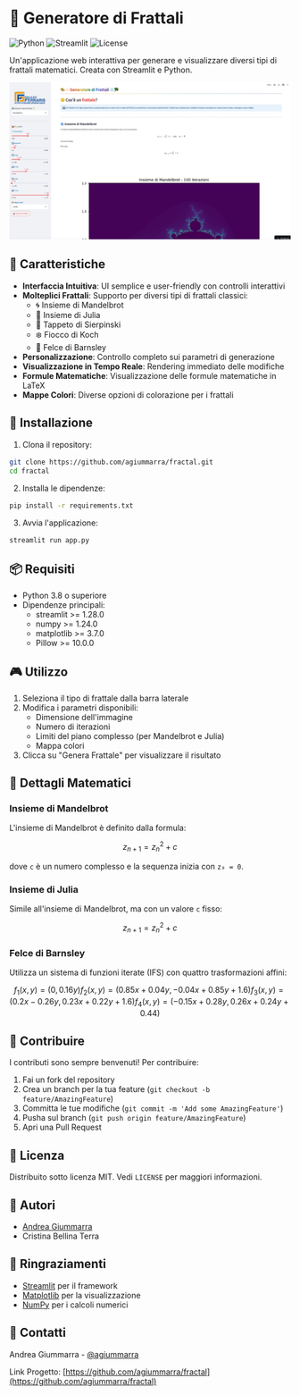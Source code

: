 # 🎨 Generatore di Frattali

![Python](https://img.shields.io/badge/Python-3.8%2B-blue)
![Streamlit](https://img.shields.io/badge/Streamlit-1.28.0%2B-red)
![License](https://img.shields.io/badge/License-MIT-green)

Un'applicazione web interattiva per generare e visualizzare diversi tipi di frattali matematici. Creata con Streamlit e Python.

![App Screenshot](screen.jpg)

## 🌟 Caratteristiche

- **Interfaccia Intuitiva**: UI semplice e user-friendly con controlli interattivi
- **Molteplici Frattali**: Supporto per diversi tipi di frattali classici:
  - 🌀 Insieme di Mandelbrot
  - 🌊 Insieme di Julia
  - 🔲 Tappeto di Sierpinski
  - ❄️ Fiocco di Koch
  - 🌿 Felce di Barnsley
- **Personalizzazione**: Controllo completo sui parametri di generazione
- **Visualizzazione in Tempo Reale**: Rendering immediato delle modifiche
- **Formule Matematiche**: Visualizzazione delle formule matematiche in LaTeX
- **Mappe Colori**: Diverse opzioni di colorazione per i frattali

## 🚀 Installazione

1. Clona il repository:

```bash
git clone https://github.com/agiummarra/fractal.git
cd fractal
```

2. Installa le dipendenze:

```bash
pip install -r requirements.txt
```

3. Avvia l'applicazione:

```bash
streamlit run app.py
```

## 📦 Requisiti

- Python 3.8 o superiore
- Dipendenze principali:
  - streamlit >= 1.28.0
  - numpy >= 1.24.0
  - matplotlib >= 3.7.0
  - Pillow >= 10.0.0

## 🎮 Utilizzo

1. Seleziona il tipo di frattale dalla barra laterale
2. Modifica i parametri disponibili:
   - Dimensione dell'immagine
   - Numero di iterazioni
   - Limiti del piano complesso (per Mandelbrot e Julia)
   - Mappa colori
3. Clicca su "Genera Frattale" per visualizzare il risultato

## 🔬 Dettagli Matematici

### Insieme di Mandelbrot

L'insieme di Mandelbrot è definito dalla formula:

```math
z_{n+1} = z_n^2 + c
```

dove `c` è un numero complesso e la sequenza inizia con `z₀ = 0`.

### Insieme di Julia

Simile all'insieme di Mandelbrot, ma con un valore `c` fisso:

```math
z_{n+1} = z_n^2 + c
```

### Felce di Barnsley

Utilizza un sistema di funzioni iterate (IFS) con quattro trasformazioni affini:

```math
f_1(x,y) = (0, 0.16y)
f_2(x,y) = (0.85x + 0.04y, -0.04x + 0.85y + 1.6)
f_3(x,y) = (0.2x - 0.26y, 0.23x + 0.22y + 1.6)
f_4(x,y) = (-0.15x + 0.28y, 0.26x + 0.24y + 0.44)
```

## 🤝 Contribuire

I contributi sono sempre benvenuti! Per contribuire:

1. Fai un fork del repository
2. Crea un branch per la tua feature (`git checkout -b feature/AmazingFeature`)
3. Committa le tue modifiche (`git commit -m 'Add some AmazingFeature'`)
4. Pusha sul branch (`git push origin feature/AmazingFeature`)
5. Apri una Pull Request

## 📝 Licenza

Distribuito sotto licenza MIT. Vedi `LICENSE` per maggiori informazioni.

## 👥 Autori

- [Andrea Giummarra](https://github.com/agiummarra)
- Cristina Bellina Terra

## 🙏 Ringraziamenti

- [Streamlit](https://streamlit.io/) per il framework
- [Matplotlib](https://matplotlib.org/) per la visualizzazione
- [NumPy](https://numpy.org/) per i calcoli numerici

## 📧 Contatti

Andrea Giummarra - [@agiummarra](https://github.com/agiummarra)

Link Progetto: [https://github.com/agiummarra/fractal](https://github.com/agiummarra/fractal)
